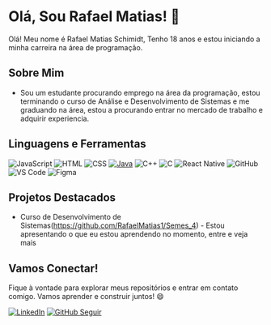 # Olá, Sou Rafael Matias! 👋

Olá! Meu nome é Rafael Matias Schimidt, Tenho 18 anos e estou iniciando a minha carreira na área de programação.


## Sobre Mim

 - Sou um estudante procurando emprego na área da programação, estou terminando o curso de Análise e Desenvolvimento de Sistemas e me graduando na área, estou a procurando entrar no mercado de trabalho e adquirir experiencia.

## Linguagens e Ferramentas

![JavaScript](https://img.shields.io/badge/-JavaScript-F7DF1E?style=flat&logo=javascript&logoColor=black)
![HTML](https://img.shields.io/badge/-HTML5-E34F26?style=flat&logo=html5&logoColor=white)
![CSS](https://img.shields.io/badge/-CSS3-1572B6?style=flat&logo=css3&logoColor=white)
[![Java](https://img.shields.io/badge/-Java-007396?style=flat&logo=java&logoColor=white)](https://www.java.com)
![C++](https://img.shields.io/badge/-C%2B%2B-00599C?style=flat&logo=c%2B%2B&logoColor=white)
![C](https://img.shields.io/badge/-C-A8B9CC?style=flat&logo=c&logoColor=white)
![React Native](https://img.shields.io/badge/-ReactNative-0A2930?style=flat&logo=React&logoColor=2ECFF2)
![GitHub](https://img.shields.io/badge/-GitHub-181717?style=flat&logo=github&logoColor=white)
![VS Code](https://img.shields.io/badge/-VS%20Code-007ACC?style=flat&logo=visual-studio-code&logoColor=white)
![Figma](https://img.shields.io/badge/-Figma-F24E1E?style=flat&logo=figma&logoColor=white)






## Projetos Destacados

- Curso de Desenvolvimento de Sistemas(https://github.com/RafaelMatias1/Semes_4) - Estou apresentando o que eu estou aprendendo no momento, entre e veja mais 

## Vamos Conectar!

Fique à vontade para explorar meus repositórios e entrar em contato comigo. Vamos aprender e construir juntos! 😄

[![LinkedIn](https://img.shields.io/badge/-LinkedIn-0077B5?style=flat&logo=linkedin&logoColor=white)](https://www.linkedin.com/in/rafael-matias-schimidt-3200b424a/)
[![GitHub Seguir](https://img.shields.io/github/followers/LuigiInt1?label=Siga%20no%20GitHub&style=social)](https://github.com/RafaelMatias1)

